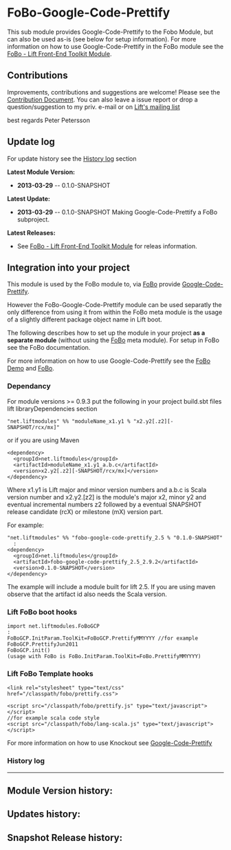 FoBo-Google-Code-Prettify
=========================

This sub module provides Google-Code-Prettify to the Fobo Module, but can also be used as-is (see below for setup information).
For more information on how to use Google-Code-Prettify in the FoBo module see the [FoBo - Lift Front-End Toolkit Module](https://github.com/karma4u101/FoBo).

Contributions
------
Improvements, contributions and suggestions are welcome! Please see the [Contribution Document](https://github.com/karma4u101/FoBo/blob/master/CONTRIBUTING.md). You can also leave a issue report or drop a question/suggestion to my priv. e-mail or on [Lift's mailing list](http://groups.google.com/group/liftweb/) 

best regards 
Peter Petersson 

Update log
----------

For update history see the [History log](https://github.com/karma4u101/FoBo/tree/master/Foundation#history-log) section

**Latest Module Version:**
- **2013-03-29** -- 0.1.0-SNAPSHOT 

**Latest Update:**
- **2013-03-29** -- 0.1.0-SNAPSHOT Making Google-Code-Prettify a FoBo subproject.

**Latest Releases:**
- See [FoBo - Lift Front-End Toolkit Module](https://github.com/karma4u101/FoBo) for releas information.


Integration into your project 
-------------------------------

This module is used by the FoBo module to, via [FoBo](https://github.com/karma4u101/FoBo/blob/master/README.md) provide [Google-Code-Prettify](http://code.google.com/p/google-code-prettify/). 

However the FoBo-Google-Code-Prettify module can be used separatly the only difference from using it from within the FoBo meta module is the usage of a slightly different package object name in Lift boot. 

The following describes how to set up the module in your project **as a separate module** (without using the [FoBo](https://github.com/karma4u101/FoBo/blob/master/README.md) meta module). For setup in FoBo see the FoBo documentation.

For more information on how to use Google-Code-Prettify see the [FoBo Demo](http://www.media4u101.se/fobo-lift-template-demo/) and [FoBo](https://github.com/karma4u101/FoBo/blob/master/README.md).  


### Dependancy

For module versions >= 0.9.3 put the following in your project build.sbt files lift libraryDependencies section 

    "net.liftmodules" %% "moduleName_x1.y1 % "x2.y2[.z2][-SNAPSHOT/rcx/mx]"

or if you are using Maven

    <dependency>
      <groupId>net.liftmodules</groupId>
      <artifactId>moduleName_x1.y1_a.b.c</artifactId>
      <version>x2.y2[.z2][-SNAPSHOT/rcx/mx]</version>
    </dependency>

Where x1.y1 is Lift major and minor version numbers and a.b.c is Scala
version number and x2.y2.[z2] is the module's major x2, minor y2 and
eventual incremental numbers z2 followed by a eventual SNAPSHOT 
release candidate (rcX) or milestone (mX) version part.

For example:

    "net.liftmodules" %% "fobo-google-code-prettify_2.5 % "0.1.0-SNAPSHOT"
      :
    <dependency>
      <groupId>net.liftmodules</groupId>
      <artifactId>fobo-google-code-prettify_2.5_2.9.2</artifactId>
      <version>0.1.0-SNAPSHOT</version>
    </dependency>

The example will include a module built for lift 2.5. If you are using maven observe that the artifact id also needs the Scala version.

### Lift FoBo boot hooks

    import net.liftmodules.FoBoGCP 
    :
    FoBoGCP.InitParam.ToolKit=FoBoGCP.PrettifyMMYYYY //for example FoBoGCP.PrettifyJun2011
    FoBoGCP.init()
    (usage with FoBo is FoBo.InitParam.ToolKit=FoBo.PrettifyMMYYYY)   

### Lift FoBo Template hooks

    <link rel="stylesheet" type="text/css" href="/classpath/fobo/prettify.css">

    <script src="/classpath/fobo/prettify.js" type="text/javascript"></script>
    //for example scala code style 
    <script src="/classpath/fobo/lang-scala.js" type="text/javascript"></script>

For more information on how to use Knockout see [Google-Code-Prettify](http://code.google.com/p/google-code-prettify/)


### History log
----------------

**Module Version history:**
-

**Updates history:**
- 

**Snapshot Release history:**
- 


